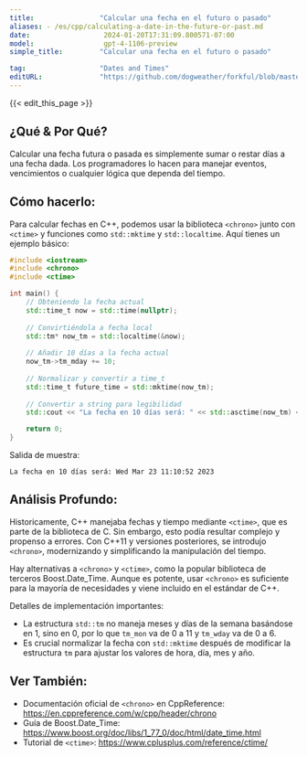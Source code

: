 ```yaml
---
title:                "Calcular una fecha en el futuro o pasado"
aliases: - /es/cpp/calculating-a-date-in-the-future-or-past.md
date:                  2024-01-20T17:31:09.800571-07:00
model:                 gpt-4-1106-preview
simple_title:         "Calcular una fecha en el futuro o pasado"

tag:                  "Dates and Times"
editURL:              "https://github.com/dogweather/forkful/blob/master/content/es/cpp/calculating-a-date-in-the-future-or-past.md"
---
```


{{< edit_this_page >}}

## ¿Qué & Por Qué?
Calcular una fecha futura o pasada es simplemente sumar o restar días a una fecha dada. Los programadores lo hacen para manejar eventos, vencimientos o cualquier lógica que dependa del tiempo.

## Cómo hacerlo:
Para calcular fechas en C++, podemos usar la biblioteca `<chrono>` junto con `<ctime>` y funciones como `std::mktime` y `std::localtime`. Aquí tienes un ejemplo básico:

```C++
#include <iostream>
#include <chrono>
#include <ctime>

int main() {
    // Obteniendo la fecha actual
    std::time_t now = std::time(nullptr);
    
    // Convirtiéndola a fecha local
    std::tm* now_tm = std::localtime(&now);
    
    // Añadir 10 días a la fecha actual
    now_tm->tm_mday += 10; 
    
    // Normalizar y convertir a time_t
    std::time_t future_time = std::mktime(now_tm);
    
    // Convertir a string para legibilidad
    std::cout << "La fecha en 10 días será: " << std::asctime(now_tm) << std::endl;

    return 0;
}
```

Salida de muestra:
```
La fecha en 10 días será: Wed Mar 23 11:10:52 2023
```

## Análisis Profundo:
Historicamente, C++ manejaba fechas y tiempo mediante `<ctime>`, que es parte de la biblioteca de C. Sin embargo, esto podía resultar complejo y propenso a errores. Con C++11 y versiones posteriores, se introdujo `<chrono>`, modernizando y simplificando la manipulación del tiempo.

Hay alternativas a `<chrono>` y `<ctime>`, como la popular biblioteca de terceros Boost.Date_Time. Aunque es potente, usar `<chrono>` es suficiente para la mayoría de necesidades y viene incluido en el estándar de C++.

Detalles de implementación importantes:
- La estructura `std::tm` no maneja meses y días de la semana basándose en 1, sino en 0, por lo que `tm_mon` va de 0 a 11 y `tm_wday` va de 0 a 6.
- Es crucial normalizar la fecha con `std::mktime` después de modificar la estructura `tm` para ajustar los valores de hora, día, mes y año.

## Ver También:
- Documentación oficial de `<chrono>` en CppReference: https://en.cppreference.com/w/cpp/header/chrono
- Guía de Boost.Date_Time: https://www.boost.org/doc/libs/1_77_0/doc/html/date_time.html
- Tutorial de `<ctime>`: https://www.cplusplus.com/reference/ctime/
